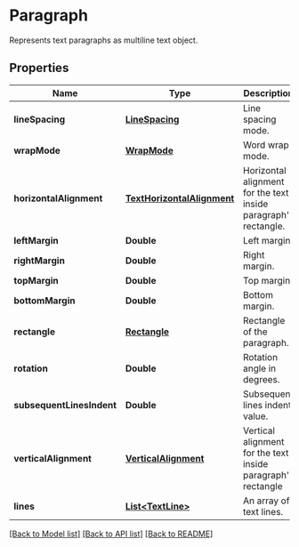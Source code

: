 ﻿
# Paragraph
Represents text paragraphs as multiline text object.

## Properties
Name | Type | Description | Notes
------------ | ------------- | ------------- | -------------
**lineSpacing** | [**LineSpacing**](LineSpacing.md) | Line spacing mode. | [optional]
**wrapMode** | [**WrapMode**](WrapMode.md) | Word wrap mode. | [optional]
**horizontalAlignment** | [**TextHorizontalAlignment**](TextHorizontalAlignment.md) | Horizontal alignment for the text inside paragraph's rectangle. | [optional]
**leftMargin** | **Double** | Left margin. | [optional]
**rightMargin** | **Double** | Right margin. | [optional]
**topMargin** | **Double** | Top margin. | [optional]
**bottomMargin** | **Double** | Bottom margin. | [optional]
**rectangle** | [**Rectangle**](Rectangle.md) | Rectangle of the paragraph. | [optional]
**rotation** | **Double** | Rotation angle in degrees. | [optional]
**subsequentLinesIndent** | **Double** | Subsequent lines indent value. | [optional]
**verticalAlignment** | [**VerticalAlignment**](VerticalAlignment.md) | Vertical alignment for the text inside paragraph's rectangle | [optional]
**lines** | [**List&lt;TextLine&gt;**](TextLine.md) | An array of text lines. | 


[[Back to Model list]](../README.md#documentation-for-models) [[Back to API list]](../README.md#documentation-for-api-endpoints) [[Back to README]](../README.md)


